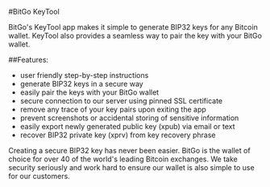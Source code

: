 #BitGo KeyTool

BitGo's KeyTool app makes it simple to generate BIP32 keys for any Bitcoin wallet. KeyTool also provides a seamless way to pair the key with your BitGo wallet.

##Features:

- user friendly step-by-step instructions
- generate BIP32 keys in a secure way
- easily pair the keys with your BitGo wallet
- secure connection to our server using pinned SSL certificate
- remove any trace of your key pairs upon exiting the app
- prevent screenshots or accidental storing of sensitive information
- easily export newly generated public key (xpub) via email or text
- recover BIP32 private key (xprv) from key recovery phrase

Creating a secure BIP32 key has never been easier. BitGo is the wallet of choice for over 40 of the world's leading Bitcoin exchanges. We take security seriously and work hard to ensure our wallet is also simple to use for our customers.
